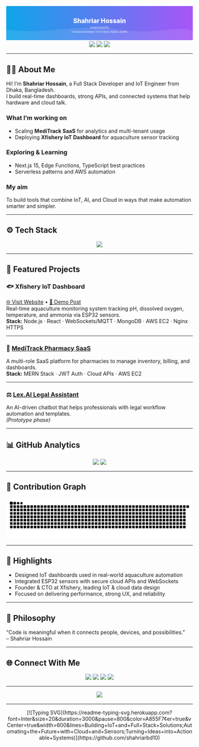 <!-- Profile README for shahriarbd10 -->
<!-- Human-aligned version: clean, personal, and professional -->

<div align="center">
  <svg viewBox="0 0 1200 220" xmlns="http://www.w3.org/2000/svg" role="img" aria-label="Shahriar Hossain (shahriarbd10) — Full Stack Developer | IoT & Cloud" style="width:100%;height:auto;max-height:220px;">
    <defs>
      <linearGradient id="bgGrad" x1="0" x2="1" y1="0" y2="0">
        <stop stop-color="#0ea5e9" offset="0%"/>
        <stop stop-color="#a855f7" offset="100%"/>
      </linearGradient>
    </defs>
    <rect width="1200" height="220" fill="url(#bgGrad)"/>
    <path d="M0,150 C240,190 460,110 720,150 C980,190 1100,120 1200,160 L1200,220 L0,220 Z" fill="rgba(255,255,255,0.1)"/>
    <text x="50%" y="110" text-anchor="middle" fill="#fff" font-size="40" font-weight="800">Shahriar Hossain</text>
    <text x="50%" y="145" text-anchor="middle" fill="#e2e8f0" font-size="18">(shahriarbd10)</text>
    <text x="50%" y="172" text-anchor="middle" fill="#f9fafb" font-size="15">Full Stack Developer | IoT & Cloud | Node.js & AWS</text>
  </svg>
</div>

<div align="center">
  <img src="https://img.shields.io/badge/Location-Dhaka%2C%20Bangladesh-0ea5e9?style=for-the-badge&logo=google-maps&logoColor=white"/>
  <a href="https://shahriarbd10.github.io"><img src="https://img.shields.io/badge/Portfolio-shahriarbd10.github.io-a855f7?style=for-the-badge&logo=google-chrome&logoColor=white"/></a>
  <a href="mailto:shahriarsgr@gmail.com"><img src="https://img.shields.io/badge/Email-Contact-ef4444?style=for-the-badge&logo=gmail&logoColor=white"/></a>
</div>

---

## 👨‍💻 About Me
Hi! I’m **Shahriar Hossain**, a Full Stack Developer and IoT Engineer from Dhaka, Bangladesh.  
I build real-time dashboards, strong APIs, and connected systems that help hardware and cloud talk.

### What I’m working on
- Scaling **MediTrack SaaS** for analytics and multi-tenant usage  
- Deploying **Xfishery IoT Dashboard** for aquaculture sensor tracking  

### Exploring & Learning
- Next.js 15, Edge Functions, TypeScript best practices  
- Serverless patterns and AWS automation  

### My aim
To build tools that combine IoT, AI, and Cloud in ways that make automation smarter and simpler.

---

## ⚙️ Tech Stack
<div align="center">
  <img src="https://skillicons.dev/icons?i=js,react,nodejs,express,mongodb,aws,nginx,arduino,git,vscode" />
</div>

---

## 🚀 Featured Projects

### 🐟 Xfishery IoT Dashboard  
[🌐 Visit Website](https://xfishery.com) • [🎥 Demo Post](https://www.linkedin.com/posts/shahriarbd10_iot-aquaculture-smartaquaculture-activity-7386217565359915008-tkKs?utm_source=social_share_send&utm_medium=member_desktop_web&rcm=ACoAADfrapgBYApVh6EYu0TlH_b_ln-SZAAozBA)  
Real-time aquaculture monitoring system tracking pH, dissolved oxygen, temperature, and ammonia via ESP32 sensors.  
**Stack:** Node.js · React · WebSockets/MQTT · MongoDB · AWS EC2 · Nginx HTTPS

---

### 💊 [MediTrack Pharmacy SaaS](https://meditrack-v1.vercel.app)  
A multi-role SaaS platform for pharmacies to manage inventory, billing, and dashboards.  
**Stack:** MERN Stack · JWT Auth · Cloud APIs · AWS EC2

---

### ⚖️ [Lex.AI Legal Assistant](#)  
An AI-driven chatbot that helps professionals with legal workflow automation and templates.  
*(Prototype phase)*

---

## 📊 GitHub Analytics
<div align="center">
  <img src="https://github-readme-stats.vercel.app/api?username=shahriarbd10&show_icons=true&theme=radical&hide_border=true&border_radius=12" height="150" />
  <img src="https://github-readme-streak-stats.herokuapp.com/?user=shahriarbd10&theme=radical&hide_border=true&border_radius=12" height="150" />
</div>

---

## 🐍 Contribution Graph
<div align="center">
  <picture>
    <source media="(prefers-color-scheme: dark)" srcset="https://raw.githubusercontent.com/shahriarbd10/shahriarbd10/output/github-contribution-grid-snake-dark.svg" />
    <source media="(prefers-color-scheme: light)" srcset="https://raw.githubusercontent.com/shahriarbd10/shahriarbd10/output/github-contribution-grid-snake.svg" />
    <img alt="snake animation" src="https://raw.githubusercontent.com/shahriarbd10/shahriarbd10/output/github-contribution-grid-snake.svg" />
  </picture>
</div>

---

## 🧩 Highlights
- Designed IoT dashboards used in real-world aquaculture automation  
- Integrated ESP32 sensors with secure cloud APIs and WebSockets  
- Founder & CTO at Xfishery, leading IoT & cloud data design  
- Focused on delivering performance, strong UX, and reliability

---

## 💬 Philosophy
“Code is meaningful when it connects people, devices, and possibilities.”  
– Shahriar Hossain

---

## 🌐 Connect With Me
<div align="center">
  <a href="mailto:shahriarsgr@gmail.com"><img src="https://img.shields.io/badge/Email-ef4444?style=for-the-badge&logo=gmail&logoColor=white"/></a>
  <a href="https://linkedin.com/in/shahriarhossain"><img src="https://img.shields.io/badge/LinkedIn-0A66C2?style=for-the-badge&logo=linkedin&logoColor=white"/></a>
  <a href="https://github.com/shahriarbd10"><img src="https://img.shields.io/badge/GitHub-181717?style=for-the-badge&logo=github&logoColor=white"/></a>
  <a href="https://shahriarbd10.github.io"><img src="https://img.shields.io/badge/Portfolio-0ea5e9?style=for-the-badge&logo=google-chrome&logoColor=white"/></a>
</div>

---

<div align="center">
  <img src="https://komarev.com/ghpvc/?username=shahriarbd10&label=Profile%20Views&style=for-the-badge&color=0ea5e9"/>
</div>

---

<div align="center">
[![Typing SVG](https://readme-typing-svg.herokuapp.com?font=Inter&size=20&duration=3000&pause=800&color=A855F7&center=true&vCenter=true&width=600&lines=Building+IoT+and+Full+Stack+Solutions;Automating+the+Future+with+Cloud+and+Sensors;Turning+Ideas+into+Actionable+Systems)](https://github.com/shahriarbd10)
</div>
